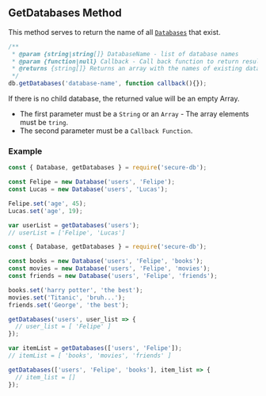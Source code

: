 ## GetDatabases Method

This method serves to return the name of all [`Databases`](https://github.com/gatodeoculos/secure-db/blob/master/docs/database.md) that exist.

```javascript
/**
 * @param {string|string[]} DatabaseName - list of database names
 * @param {function|null} Callback - Call back function to return result
 * @returns {string[]} Returns an array with the names of existing databases.
 */
db.getDatabases('database-name', function callback(){});
```

If there is no child database, the returned value will be an empty Array.
* The first parameter must be a `String` or an `Array` - The array elements must be `tring`.
* The second parameter must be a `Callback Function`.

### Example

```javascript
const { Database, getDatabases } = require('secure-db');

const Felipe = new Database('users', 'Felipe');
const Lucas = new Database('users', 'Lucas');

Felipe.set('age', 45);
Lucas.set('age', 19);

var userList = getDatabases('users');
// userList = ['Felipe', 'Lucas']
```


```javascript
const { Database, getDatabases } = require('secure-db');

const books = new Database('users', 'Felipe', 'books');
const movies = new Database('users', 'Felipe', 'movies');
const friends = new Database('users', 'Felipe', 'friends');

books.set('harry potter', 'the best');
movies.set('Titanic', 'bruh...');
friends.set('George', 'the best');

getDatabases('users', user_list => {
  // user_list = [ 'Felipe' ]
});

var itemList = getDatabases(['users', 'Felipe']);
// itemList = [ 'books', 'movies', 'friends' ]

getDatabases(['users', 'Felipe', 'books'], item_list => {
  // item_list = []
});
```